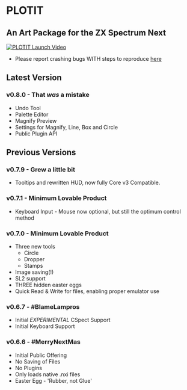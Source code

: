# PLOTIT
## An Art Package for the ZX Spectrum Next

[![PLOTIT Launch Video](http://img.youtube.com/vi/wpi9r7q6J8k/0.jpg)](http://www.youtube.com/watch?v=wpi9r7q6J8k "PLOTIT Launch Video")


* Please report crashing bugs WITH steps to reproduce [here](https://github.com/StalePixels/PLOTIT/issues)

## Latest Version
### v0.8.0 - That *was* a mistake
 * Undo Tool
 * Palette Editor
 * Magnify Preview
 * Settings for Magnify, Line, Box and Circle
 * Public Plugin API
## Previous Versions

### v0.7.9 - Grew a little bit
 * Tooltips and rewritten HUD, now fully Core v3 Compatible.

### v0.7.1 - Minimum Lovable Product
 * Keyboard Input - Mouse now optional, but still the optimum control method
 
### v0.7.0 - Minimum Lovable Product
 * Three new tools
   * Circle
   * Dropper
   * Stamps
 * Image saving(!) 
 * SL2 support
 * THREE hidden easter eggs
 * Quick Read & Write for files, enabling proper emulator use

### v0.6.7 - #BlameLampros
 * Initial *EXPERIMENTAL* CSpect Support
 * Initial Keyboard Support

### v0.6.6 - #MerryNextMas
 * Initial Public Offering
 * No Saving of Files
 * No Plugins
 * Only loads native .nxi files
 * Easter Egg - 'Rubber, not Glue'
